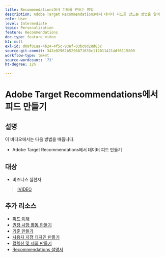 ```yaml
---
title: Recommendations에서 피드를 만드는 방법
description: Adobe Target Recommendations에서 데이터 피드를 만드는 방법을 알아봅니다
role: User
level: Intermediate
topic: Personalization
feature: Recommendations
doc-type: feature video
kt: null
exl-id: d09f01aa-4b24-4f5c-93ef-03bc0d28d85c
source-git-commit: 342e02562b5296871638c1120114214df6115809
workflow-type: tm+mt
source-wordcount: '73'
ht-degree: 12%

---
```


# Adobe Target Recommendations에서 피드 만들기

## 설명

이 비디오에서는 다음 방법을 배웁니다.

* Adobe Target Recommendations에서 데이터 피드 만들기

## 대상

* 비즈니스 실천자

>[!VIDEO](https://video.tv.adobe.com/v/27696?quality=12)

## 추가 리소스

* [피드 이해](understanding-feeds.md)
* [권장 사항 활동 만들기](create-a-recommendations-activity.md)
* [기준 만들기](create-criteria.md)
* [사용자 지정 디자인 만들기](create-custom-designs.md)
* [컬렉션 및 제외 만들기](create-collections-and-exclusions.md)
* [Recommendations 설명서](https://experienceleague.adobe.com/docs/target/using/recommendations/recommendations.html?lang=en)

